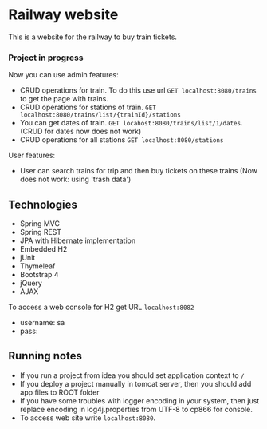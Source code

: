# Railway website
This is a website for the railway to buy train tickets.
### Project in progress
Now you can use admin features:

- CRUD operations for train. To do this use url `GET localhost:8080/trains` to get the page with trains.
- CRUD operations for stations of train. `GET localhost:8080/trains/list/{trainId}/stations`
- You can get dates of train. `GET locahost:8080/trains/list/1/dates`.(CRUD for dates now does not work)
- CRUD operations for all stations `GET localhost:8080/stations`

User features:

- User can search trains for trip and then buy tickets on these trains (Now does not work: using 'trash data')

## Technologies

- Spring MVC    
- Spring REST
- JPA with Hibernate implementation
- Embedded H2
- jUnit
- Thymeleaf
- Bootstrap 4
- jQuery
- AJAX

To access a web console for H2 get URL `localhost:8082`
* username: sa
* pass:

## Running notes

- If you run a project from idea you should set application context to `/`
- If you deploy a project manually in tomcat server, then you should add app files to ROOT folder
- If you have some troubles with logger encoding in your system, then just replace encoding in log4j.properties from UTF-8 to cp866 for console.
- To access web site write `localhost:8080`.
